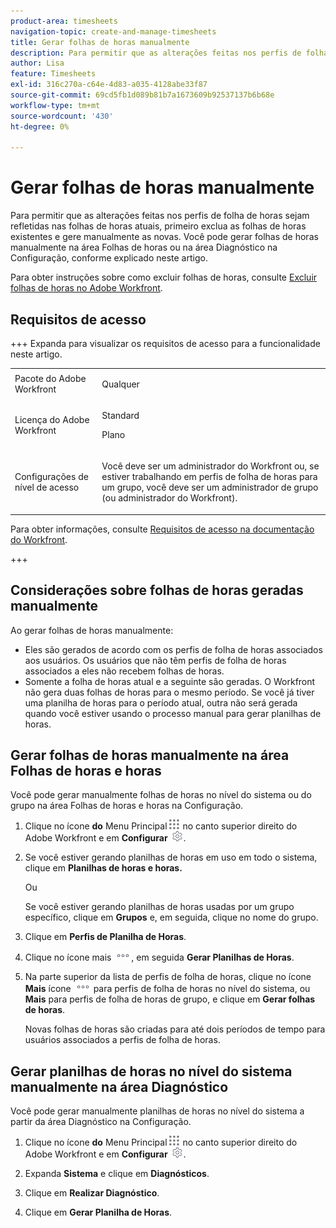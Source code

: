 ```yaml
---
product-area: timesheets
navigation-topic: create-and-manage-timesheets
title: Gerar folhas de horas manualmente
description: Para permitir que as alterações feitas nos perfis de folha de horas sejam refletidas nas folhas de horas atuais, primeiro exclua as folhas de horas existentes e gere manualmente as novas. Você pode gerar folhas de horas manualmente na área Folhas de horas ou na área Diagnóstico na Configuração, conforme explicado neste artigo.
author: Lisa
feature: Timesheets
exl-id: 316c270a-c64e-4d83-a035-4128abe33f87
source-git-commit: 69cd5fb1d089b81b7a1673609b92537137b6b68e
workflow-type: tm+mt
source-wordcount: '430'
ht-degree: 0%

---
```


# Gerar folhas de horas manualmente

Para permitir que as alterações feitas nos perfis de folha de horas sejam refletidas nas folhas de horas atuais, primeiro exclua as folhas de horas existentes e gere manualmente as novas. Você pode gerar folhas de horas manualmente na área Folhas de horas ou na área Diagnóstico na Configuração, conforme explicado neste artigo.

Para obter instruções sobre como excluir folhas de horas, consulte [Excluir folhas de horas no Adobe Workfront](../../timesheets/create-and-manage-timesheets/delete-timesheets.md).

## Requisitos de acesso

+++ Expanda para visualizar os requisitos de acesso para a funcionalidade neste artigo.

<table style="table-layout:auto">
 <col> 
 <col>
 <tbody> 
  <tr> 
   <td>Pacote do Adobe Workfront</td> 
   <td><p>Qualquer</p></td> 
  </tr> 
  <tr> 
   <td>Licença do Adobe Workfront</td> 
   <td>
   <p>Standard</p>
   <p>Plano</p></td>
  </tr> 
  <tr> 
   <td>Configurações de nível de acesso</td> 
   <td><p>Você deve ser um administrador do Workfront ou, se estiver trabalhando em perfis de folha de horas para um grupo, você deve ser um administrador de grupo (ou administrador do Workfront).</p> </td> 
  </tr> 
 </tbody> 
</table>

Para obter informações, consulte [Requisitos de acesso na documentação do Workfront](/help/quicksilver/administration-and-setup/add-users/access-levels-and-object-permissions/access-level-requirements-in-documentation.md).

+++

## Considerações sobre folhas de horas geradas manualmente

Ao gerar folhas de horas manualmente:

* Eles são gerados de acordo com os perfis de folha de horas associados aos usuários. Os usuários que não têm perfis de folha de horas associados a eles não recebem folhas de horas.
* Somente a folha de horas atual e a seguinte são geradas. O Workfront não gera duas folhas de horas para o mesmo período. Se você já tiver uma planilha de horas para o período atual, outra não será gerada quando você estiver usando o processo manual para gerar planilhas de horas.

## Gerar folhas de horas manualmente na área Folhas de horas e horas

Você pode gerar manualmente folhas de horas no nível do sistema ou do grupo na área Folhas de horas e horas na Configuração.

1. Clique no ícone **do** Menu Principal![](assets/main-menu-icon.png) no canto superior direito do Adobe Workfront e em **Configurar** ![](assets/gear-icon-settings.png).

1. Se você estiver gerando planilhas de horas em uso em todo o sistema, clique em **Planilhas de horas e horas.**

   Ou

   Se você estiver gerando planilhas de horas usadas por um grupo específico, clique em **Grupos** e, em seguida, clique no nome do grupo.

1. Clique em **Perfis de Planilha de Horas**.
1. Clique no ícone mais ![ícone mais](assets/more-icon.png), em seguida **Gerar Planilhas de Horas**.

1. Na parte superior da lista de perfis de folha de horas, clique no ícone **Mais** ícone ![Mais](assets/more-icon.png) para perfis de folha de horas no nível do sistema, ou **Mais** para perfis de folha de horas de grupo, e clique em **Gerar folhas de horas**.

   Novas folhas de horas são criadas para até dois períodos de tempo para usuários associados a perfis de folha de horas.

## Gerar planilhas de horas no nível do sistema manualmente na área Diagnóstico

Você pode gerar manualmente planilhas de horas no nível do sistema a partir da área Diagnóstico na Configuração.

1. Clique no ícone **do** Menu Principal![](assets/main-menu-icon.png) no canto superior direito do Adobe Workfront e em **Configurar** ![](assets/gear-icon-settings.png).

1. Expanda **Sistema** e clique em **Diagnósticos**.

1. Clique em **Realizar Diagnóstico**.
1. Clique em **Gerar Planilha de Horas**.
